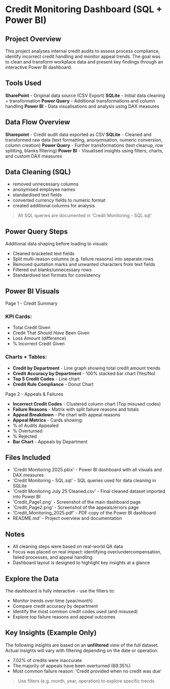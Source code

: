 
# Credit Monitoring Dashboard (SQL + Power BI)


## Project Overview
This project analyses internal credit audits to assess process compliance, identify incorrect credit handling and monitor appeal trends. The goal was to clean and transform workplace data and present key findings through an interactive Power BI dashboard.




## Tools Used
**SharePoint** - Original data source (CSV Export)
**SQLite** - Initial data cleaning + transformation
**Power Query** - Additional transformations and column handling
**Power BI** - Data visualisations and analysis using DAX measures


## Data Flow Overview
**Sharepoint** - Credit audit data exported as CSV
**SQLite** - Cleaned and transformed raw data (text formatting, anonymisation, numeric conversion, column creation)
**Power Query** - Further transformations (text cleanup, row splitting, blanks filtering)
**Power BI** - Visualised insights using filters, charts, and custom DAX measures


## Data Cleaning (SQL)
- removed unnecessary columns
- anonymised employee names
- standardised text fields
- converted currency fields to numeric format
- created additional columns for analysis

> All SQL queries are documented in 'Credit Monitoring - SQL.sql'


## Power Query Steps
Additional data shaping before loading to visuals:
- Cleaned bracketed text fields
- Split multi-reason columns (e.g. failure reasons) into separate rows
- Removed quotation marks and unwanted characters from text fields
- Filtered out blanks/unnecessary rows
- Standardised text formats for consistency


## Power BI Visuals

Page 1 - Credit Summary

### KPI Cards:
- Total Credit Given
- Credit That *Should Have* Been Given
- Loss Amount (difference)
- % Incorrect Credit Given

### Charts + Tables:
- **Credit by Department** - Line graph showing total credit amount trends
- **Credit Accuracy by Department** - 100% stacked bar chart (Yes/No)
- **Top 5 Credit Codes** - Line chart
- **Credit Rule Compliance** - Donut Chart


Page 2 - Appeals & Failures

- **Incorrect Credit Codes** - Clustered column chart (Top misused codes)
- **Failure Reasons** - Matrix with split failure reasons and totals
- **Appeal Breakdown** - Pie chart with appeal reasons
- **Appeal Metrics** - Cards showing:
- % of Audits Appealed
- % Overturned
- % Rejected
- **Bar Chart** - Appeals by Department

## Files Included

- 'Credit Monitoring 2025.pbix' - Power BI dashboard with all visuals and DAX measures
- 'Credit Monitoring - SQL.sql' - SQL queries used for data cleaning in SQLite
- 'Credit Monitoring July 25 Cleaned.csv' - Final cleaned dataset imported into Power BI
- 'Credit_Page1.png' - Screenshot of the main dashboard page
- 'Credit_Page2.png' - Screenshot of the appeals/errors page
- 'Credit_Monitoring_2025.pdf' - PDF copy of the Power BI dashboard
- README.md' - Project overview and documentation



## Notes
- All cleaning steps were based on real-world QA data
- Focus was placed on real impact: identifying over/undercompensation, failed processes, and appeal handling
- Dashboard layout is designed to highlight key insights at a glance


## Explore the Data

The dashboard is fully interactive - use the filters to:

- Monitor trends over time (year/month)
- Compare credit accuracy by department
- Identify the most common credit codes used (and misused)
- Explore top failure reasons and appeal outcomes


## Key Insights (Example Only)

The following insights are based on an **unfiltered** view of the full dataset. Actual insights will vary with filtering depending on the date or operation.

- 7.02% of credits were inaccurate
- The majority of appeals have been overturned (69.35%)
- Most common failure reason: 'Credit provided when no credit was due' 

> Use filters (e.g. month, year, operation) to explore specific trends
